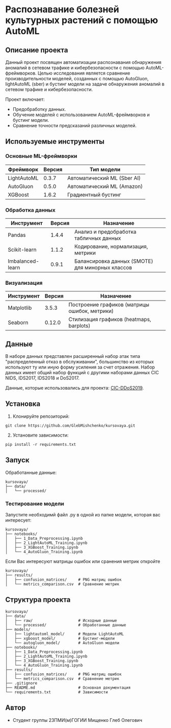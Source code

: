 # Распознавание болезней культурных растений с помощью AutoML

## Описание проекта

Данный проект посвящен автоматизации распознавания обнаружения аномалий в сетевом трафике и кибербезопасности с помощью AutoML-фреймворков. Целью исследования является сравнение производительности моделей, созданных с помощью AutoGluon, lightAutoML (sber) и бустинг модели на задаче обнаружения аномалий в сетевом трафике и кибербезопасности.

Проект включает:
* Предобработку данных.
* Обучение моделей с использованием AutoML-фреймворков и бустинг модели.
* Сравнение точности предсказаний различных моделей.

## Используемые инструменты

### Основные ML-фреймворки
| Фреймворк       | Версия  | Тип модели                     |
|-----------------|---------|--------------------------------|
| LightAutoML     | 0.3.7   | Автоматический ML (Sber AI)    |
| AutoGluon       | 0.5.0   | Автоматический ML (Amazon)     |
| XGBoost         | 1.6.2   | Градиентный бустинг            |

### Обработка данных
| Инструмент           | Версия  | Назначение                                          |
|----------------------|---------|-----------------------------------------------------|
| Pandas               | 1.4.4   | Анализ и предобработка табличных данных             |
| Scikit-learn         | 1.1.2   | Кодирование, нормализация, метрики                  |
| Imbalanced-learn     | 0.9.1   | Балансировка данных (SMOTE) для минорных классов    |

### Визуализация
| Инструмент       | Версия  | Назначение                                           |
|------------------|---------|------------------------------------------------------|
| Matplotlib       | 3.5.3   | Построение графиков (матрицы ошибок, метрики)        |
| Seaborn          | 0.12.0  | Стилизация графиков (heatmaps, barplots)             |

## Данные 

В наборе данных представлен расширенный набор атак типа "распределенный отказ в обслуживании", большинство из которых используют ту или иную форму усиления за счет отражения. Набор данных имеет общий набор функций с другими наборами данных CIC NIDS, IDS2017, IDS2018 и DoS2017.

Данные, которые использовались для проекта: [CIC-DDoS2019](https://www.kaggle.com/datasets/dhoogla/cicddos2019?select=NetBIOS-testing.parquet).

## Установка 

1. Клонируйте репозиторий: 

```
git clone https://github.com/GlebMishchenko/kursovaya.git
```

2. Установите зависимости:

```
pip install -r requirements.txt
```

## Запуск

Обработанные данные:
```
kursovaya/
├── data/
│   └── processed/
```
### Тестирование модели

Запустите  необходимй файл .py в одной из папке модели, которая вас интересует:
```
kursovaya/
├── notebooks/
│   ├── 1_Data_Preprocessing.ipynb
│   ├── 2_LightAutoML_Training.ipynb
│   ├── 3_XGBoost_Training.ipynb
│   └── 4_AutoGluon_Training.ipynb
```
Если Вас интересуют матрицы ошибок или сранения метрик откройте
```
kursovaya/
├── results/
│   ├── confusion_matrices/     # PNG матриц ошибок
│   └── metrics_comparison.csv  # Сравнение метрик
```
## Структура проекта 
```
kursovaya/
├── data/
│   ├── raw/                    # Исходные данные
│   └── processed/              # Обработанные данные
├── models/
│   ├── lightautoml_model/      # Модели LightAutoML
│   ├── xgboost_model/          # Бустинг-модели
│   └── autogluon_model/        # AutoGluon модели
├── notebooks/
│   ├── 1_Data_Preprocessing.ipynb
│   ├── 2_LightAutoML_Training.ipynb
│   ├── 3_XGBoost_Training.ipynb
│   └── 4_AutoGluon_Training.ipynb
├── results/
│   ├── confusion_matrices/     # PNG матриц ошибок
│   └── metrics_comparison.csv  # Сравнение метрик
├── .gitignore
├── README.md                   # Основная документация
└── requirements.txt            # Зависимости
```

## Автор

* Студент группы 23ПМИ(м)ГОГИИ Мищенко Глеб Олегович
